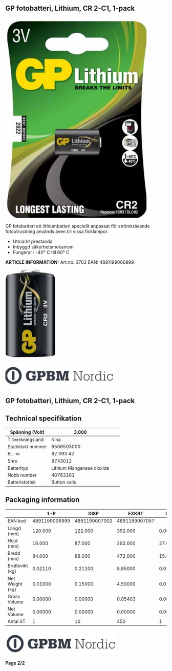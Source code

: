 ## GP fotobatteri, Lithium, CR 2-C1, 1-pack

![](images/_page_0_Picture_3.jpeg)

GP fotobatteri ett lithiumbatteri speciellt anpassat för strömkrävande fotoutrustning används även till vissa ficklampor.

- Utmärkt prestanda
- Inbyggd säkerhetsmekanism
- Fungerar i -40° C till 60° C

**ARTICLE INFORMATION:** Art.no: 3703 EAN: 4891199006999

![](images/_page_0_Picture_9.jpeg)

![](images/_page_0_Picture_11.jpeg)

## GP fotobatteri, Lithium, CR 2-C1, 1-pack

## **Technical specifikation**

| Spänning (Volt)    | 3.000                     |  |  |
|--------------------|---------------------------|--|--|
| Tillverkningsland  | Kina                      |  |  |
| Statistiskt nummer | 8506503000                |  |  |
| EL-nr              | 62 093 42                 |  |  |
| Snro               | 8743012                   |  |  |
| Batterityp         | Lithium Manganese dioxide |  |  |
| Nobb number        | 40763161                  |  |  |
| Batteristorlek     | Button cells              |  |  |

## **Packaging information**

|                 | 1-P           | DISP          | EXKRT         | ST      |
|-----------------|---------------|---------------|---------------|---------|
| EAN kod         | 4891199006999 | 4891199007002 | 4891199007057 |         |
| Längd (mm)      | 120.000       | 122.000       | 392.000       | 0.000   |
| Höjd (mm)       | 16.000        | 87.000        | 292.000       | 27.000  |
| Bredd (mm)      | 84.000        | 88.000        | 472.000       | 15.600  |
| Bruttovikt (kg) | 0.02110       | 0.21100       | 8.85000       | 0.02000 |
| Net Weight (kg) | 0.01000       | 0.15000       | 4.50000       | 0.01000 |
| Gross Volume    | 0.00000       | 0.00000       | 0.05403       | 0.00012 |
| Net Volume      | 0.00000       | 0.00000       | 0.00000       | 0.00000 |
| Antal ST        | 1             | 10            | 450           | 1       |

![](images/_page_1_Picture_7.jpeg)

**Page 2/2**